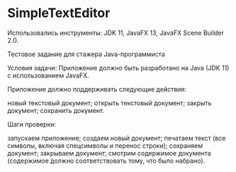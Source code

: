 # SimpleTextEditor

Использовались инструменты: JDK 11, JavaFX 13, JavaFX Scene Builder 2.0.




Тестовое задание для стажера Java-программиста

Условия задачи:
Приложение должно быть разработано на Java (JDK 11) с использованием JavaFX.

Приложение должно поддерживать следующие действия:

новый текстовый документ;
открыть текстовый документ;
закрыть документ;
сохранить документ.


Шаги проверки:

запускаем приложение;
создаем новый документ;
печатаем текст (все символы, включая спецсимволы и перенос строки);
сохраняем документ;
закрываем документ;
смотрим содержимое документа (содержимое должно соответствовать тому, что было набрано).
